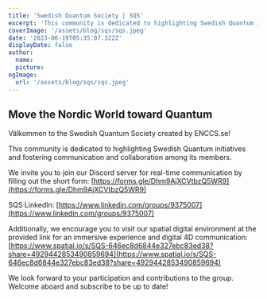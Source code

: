 ```yaml
---
title: 'Swedish Quantum Society | SQS'
excerpt: 'This community is dedicated to highlighting Swedish Quantum initiatives and fostering communication and collaboration among its members.'
coverImage: '/assets/blog/sqs/sqs.jpeg'
date: '2023-06-19T05:35:07.322Z'
displayDate: false
author:
  name: 
  picture: 
ogImage:
  url: '/assets/blog/sqs/sqs.jpeg'
---
```


## Move the Nordic World toward Quantum

Välkommen to the Swedish Quantum Society created by ENCCS.se! 

This community is dedicated to highlighting Swedish Quantum initiatives and fostering communication and collaboration among its members.

We invite you to join our Discord server for real-time communication by filling out the short form: [https://forms.gle/Dhm9AjXCVtbzQ5WR9](https://forms.gle/Dhm9AjXCVtbzQ5WR9)

SQS LinkedIn: [https://www.linkedin.com/groups/9375007](https://www.linkedin.com/groups/9375007)

Additionally, we encourage you to visit our spatial digital environment at the provided link for an immersive experience and digital 4D communication: [https://www.spatial.io/s/SQS-646ec8d6844e327ebc83ed38?share=4929442853490859694](https://www.spatial.io/s/SQS-646ec8d6844e327ebc83ed38?share=4929442853490859694)

We look forward to your participation and contributions to the group. Welcome aboard and subscribe to be up to date!
